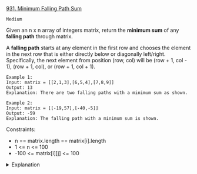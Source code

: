 [931. Minimum Falling Path Sum](https://leetcode.com/problems/minimum-falling-path-sum/description/)

`Medium`

Given an n x n array of integers matrix, return the **minimum sum** of any **falling path** through matrix.

A **falling path** starts at any element in the first row and chooses the element in the next row that is either directly below or diagonally left/right. Specifically, the next element from position (row, col) will be (row + 1, col - 1), (row + 1, col), or (row + 1, col + 1).

```
Example 1:
Input: matrix = [[2,1,3],[6,5,4],[7,8,9]]
Output: 13
Explanation: There are two falling paths with a minimum sum as shown.

Example 2:
Input: matrix = [[-19,57],[-40,-5]]
Output: -59
Explanation: The falling path with a minimum sum is shown.
```

Constraints:

- n == matrix.length == matrix[i].length
- 1 <= n <= 100
- -100 <= matrix[i][j] <= 100

<details>
<summary>Explanation</summary>

[labuladong](https://labuladong.github.io/article/?qno=931)

對於 matrix[i][j]，只可能從 matrix[i-1][j],matrix[i-1][j-1],matrix[i-1][j+1] 这三个位置轉移過來

dp 函數的定義：從First Row（matrix[0][..]）向下落，落到位置 matrix[i][j] 的最小路徑和為 dp(matrix,i, j)，因此答案就是：

```
min(
    dp(matrix, i - 1, j),
    dp(matrix, i - 1, j - 1),
    dp(matrix, i - 1, j + 1)
)
```

</details>